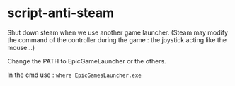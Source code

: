 # script-anti-steam
Shut down steam when we use another game launcher. (Steam may modify the command of the controller during the game : the joystick acting like the mouse...)

Change the PATH to EpicGameLauncher or the others.

In the cmd use :  ```where EpicGamesLauncher.exe```
